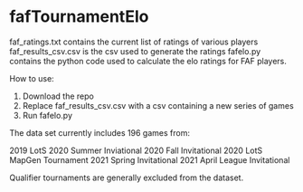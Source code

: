 # fafTournamentElo

faf_ratings.txt contains the current list of ratings of various players
faf_results_csv.csv is the csv used to generate the ratings
fafelo.py contains the python code used to calculate the elo ratings for FAF players.

How to use:

1. Download the repo
2. Replace faf_results_csv.csv with a csv containing a new series of games
3. Run fafelo.py


The data set currently includes 196 games from:

2019 LotS
2020 Summer Inviational
2020 Fall Invitational
2020 LotS
MapGen Tournament
2021 Spring Invitational
2021 April League Invitational

Qualifier tournaments are generally excluded from the dataset.